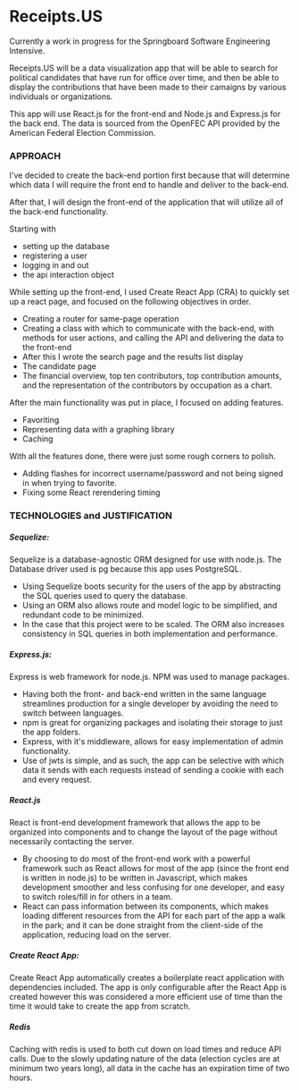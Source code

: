 # Receipts.US

Currently a work in progress for the Springboard Software Engineering Intensive. 

Receipts.US will be a data visualization app that will be able to search for political candidates that have run for office over time, and then be able to display the contributions that have been made to their camaigns by various individuals or organizations. 

This app will use React.js for the front-end and Node.js and Express.js for the back end. The data is sourced from the OpenFEC API provided by the American Federal Election Commission. 

### APPROACH

I've decided to create the back-end portion first because that will determine which data I will require the front end to handle and deliver to the back-end. 

After that, I will design the front-end of the application that will utilize all of the back-end functionality. 

Starting with 
- setting up the database
- registering a user
- logging in and out
- the api interaction object

While setting up the front-end, I used Create React App (CRA) to quickly set up a react page, and focused on the following objectives in order.

- Creating a router for same-page operation
- Creating a class with which to communicate with the back-end, with methods for user actions, and calling the API and delivering the data to the front-end
- After this I wrote the search page and the results list display
- The candidate page
- The financial overview, top ten contributors, top contribution amounts, and the representation of the contributors by occupation as a chart.

After the main functionality was put in place, I focused on adding features.

- Favoriting 
- Representing data with a graphing library
- Caching

With all the features done, there were just some rough corners to polish.

- Adding flashes for incorrect username/password and not being signed in when trying to favorite.
- Fixing some React rerendering timing

### TECHNOLOGIES and JUSTIFICATION

##### Sequelize: 

Sequelize is a database-agnostic ORM designed for use with node.js. The Database driver used is pg because this app uses PostgreSQL. 

- Using Sequelize boots security for the users of the app by abstracting the SQL queries used to query the database. 
- Using an ORM also allows route and model logic to be simplified, and redundant code to be minimized. 
- In the case that this project were to be scaled. The ORM also increases consistency in SQL queries in both implementation and performance. 

##### Express.js:

Express is web framework for node.js. NPM was used to manage packages. 

- Having both the front- and back-end written in the same language streamlines production for a single developer by avoiding the need to switch between languages. 
- npm is great for organizing packages and isolating their storage to just the app folders. 
- Express, with it's middleware, allows for easy implementation of admin functionality.
- Use of jwts is simple, and as such, the app can be selective with which data it sends with each requests instead of sending a cookie with each and every request. 

##### React.js

React is front-end development framework that allows the app to be organized into components and to change the layout of the page without necessarily contacting the server.

- By choosing to do most of the front-end work with a powerful framework such as React allows for most of the app (since the front end is written in node.js) to be written in Javascript, which makes development smoother and less confusing for one developer, and easy to switch roles/fill in for others in a team. 
- React can pass information between its components, which makes loading different resources from the API for each part of the app a walk in the park; and it can be done straight from the client-side of the application, reducing load on the server.

##### Create React App:

Create React App automatically creates a boilerplate react application with dependencies included. The app is only configurable after the React App is created however this was considered a more efficient use of time than the time it would take to create the app from scratch. 

##### Redis

Caching with redis is used to both cut down on load times and reduce API calls. Due to the slowly updating nature of the data (election cycles are at minimum two years long), all data in the cache has an expiration time of two hours.
